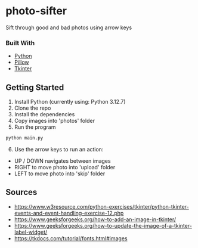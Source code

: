 # photo-sifter

Sift through good and bad photos using arrow keys

### Built With

- [Python](https://www.python.org/)
- [Pillow](https://python-pillow.org/)
- [Tkinter](https://docs.python.org/3/library/tkinter.html)

## Getting Started

1. Install Python (currently using: Python 3.12.7)
2. Clone the repo
3. Install the dependencies
4. Copy images into 'photos' folder
5. Run the program

```bash
python main.py
```

6. Use the arrow keys to run an action:

- UP / DOWN navigates between images
- RIGHT to move photo into 'upload' folder
- LEFT to move photo into 'skip' folder

## Sources

- https://www.w3resource.com/python-exercises/tkinter/python-tkinter-events-and-event-handling-exercise-12.php
- https://www.geeksforgeeks.org/how-to-add-an-image-in-tkinter/
- https://www.geeksforgeeks.org/how-to-update-the-image-of-a-tkinter-label-widget/
- https://tkdocs.com/tutorial/fonts.html#images
